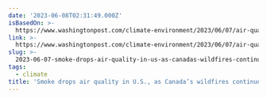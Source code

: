 ```yaml
---
date: '2023-06-08T02:31:49.000Z'
isBasedOn: >-
  https://www.washingtonpost.com/climate-environment/2023/06/07/air-quality-nyc-us-canada-wildfire-smoke/
link: >-
  https://www.washingtonpost.com/climate-environment/2023/06/07/air-quality-nyc-us-canada-wildfire-smoke/
slug: >-
  2023-06-07-smoke-drops-air-quality-in-us-as-canadas-wildfires-continue-the-washi
tags:
  - climate
title: 'Smoke drops air quality in U.S., as Canada’s wildfires continue - The Washi'
---
```


